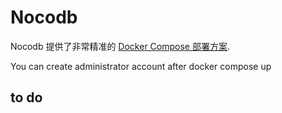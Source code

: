 # Nocodb

Nocodb 提供了非常精准的 [Docker Compose 部署方案](https://github.com/nocodb/nocodb).  

You can create administrator account after docker compose up

## to do
